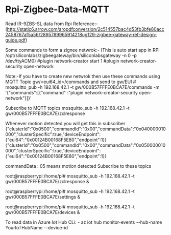 # Rpi-Zigbee-Data-MQTT

Read IR-9ZBS-SL data from Rpi Reference:-(http://static6.arrow.com/aropdfconversion/2c514557bac4d53fb3bfe80acc2458767af5a56/2895789965914218ug129-zigbee-gateway-ref-design-guide.pdf)

Some commands to form a zignee netwrok:-
(This is auto start app in RPi /opt/siliconlabs/zigbeegateway/bin/siliconlabsgateway -n 0 -p /dev/ttyACM0)
#plugin network-creator start 1
#plugin network-creator-security open-network

Note:-If you have to create new netwrok then use these commands using MQTT Topic gw/<eui64_id>/commands and send to gw/EUI
    # mosquitto_pub -h 192.168.42.1 -t gw/000B57FFFE0BCA7E/commands -m '{"commands":[{"command" :"plugin network-creator-security open-network"}]}'



Subscribe to MQTT topics
mosquitto_sub -h 192.168.42.1 -t gw/000B57FFFE0BCA7E/zclresponse

Whenever motion detected you will get this in subscriber
{"clusterId":"0x0500","commandId":"0x00","commandData":"0x040000010000","clusterSpecific":true,"deviceEndpoint":{"eui64":"0x00124B00168F5E80","endpoint":1}}
{"clusterId":"0x0500","commandId":"0x00","commandData":"0x050000010000","clusterSpecific":true,"deviceEndpoint":{"eui64":"0x00124B00168F5E80","endpoint":1}}

commandData : 05 means motion detected
 Subscribe to these topics
 
root@raspberrypi:/home/pi#  mosquitto_sub -h 192.168.42.1 -t gw/000B57FFFE0BCA7E/zclresponse &

root@raspberrypi:/home/pi#  mosquitto_sub -h 192.168.42.1 -t gw/000B57FFFE0BCA7E/settings &

root@raspberrypi:/home/pi#  mosquitto_sub -h 192.168.42.1 -t gw/000B57FFFE0BCA7E/devices &


To read data in Azure Iot Hub CLi: - az iot hub monitor-events --hub-name YourIoTHubName --device-id 
